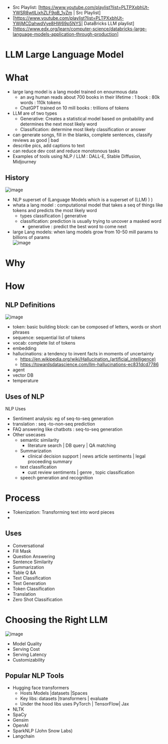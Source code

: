 - Src Playlist: [https://www.youtube.com/playlist?list=PLTPXxbhUt-YWSR8wtILixhZLF9qB_1yZm | Src Playlist]
- [https://www.youtube.com/playlist?list=PLTPXxbhUt-YWjMCDahwdVye8HW69p5NYS| DataBricks LLM playlist]
- [https://www.edx.org/learn/computer-science/databricks-large-language-models-application-through-production]

# LLM Large Language Model


# What
- large lang model is a lang model trained on enourmous data
  - an avg human reads about 700 books in their lifetime : 1 book : 80k words : 110k tokens
  - ChatGPT trained on 10 mill books : trillions of tokens
- LLM are of two types
  - Generative: Creates a statistical model based on probability and determines the next most likely word
  - Classification: determine most likely classification or answer
- can generate songs, fill in the blanks, complete sentences, classify reviews as good | bad
- describe pics, add captions to text
- can reduce dev cost and reduce monotonous tasks
- Examples of tools using NLP / LLM : DALL-E, Stable Diffusion, Midjourney
## History
![image](https://github.com/trohit/ml/assets/466385/c4018d1e-3ffc-4b70-a78c-2f40a036258a)
- NLP superset of (Language Models which is a superset of (LLM) ) )
- whata a lang model : computational model that takes a seq of things like tokens and predicts the most likely word
	- types classification | generative
 	- classification: prediction is usually trying to uncover a masked word
    	- generative : predict the best word to come next
- large Lang models: when lang models grow from 10-50 mill params to billions of params   
![image](https://github.com/trohit/ml/assets/466385/1a400969-e4e8-476b-bf7a-7bc7ad01eb8c)

# Why
# How

## NLP Definitions
![image](https://github.com/trohit/ml/assets/466385/26bd797f-a614-47dc-a3a1-57fa676417cd)

- token: basic building block: can be composed of letters, words or short phrases
- sequence: sequential list of tokens
- vocab: complete list of tokens
- embedding
- hallucinations: a tendency to invent facts in moments of uncertainty
  - https://en.wikipedia.org/wiki/Hallucination_(artificial_intelligence)
  - https://towardsdatascience.com/llm-hallucinations-ec831dcd7786
- agent
- vector DB
- temperature


## Uses of NLP
NLP Uses
- Sentiment analysis: eg of seq-to-seq generation
- translation : seq -to-non-seq prediction
- FAQ answering like chatbots : seq-to-seq generation
- Other usecases
	- semantic similarity
		- literature search | DB query | QA matching
	- Summarization
		- clinical decision support | news article sentiments | legal proceeding summary
	- text classification
		- cust review sentiments | genre , topic classification
  	- speech generation and recognition
# Process
- Tokenization: Transforming text into word pieces
- 
## Uses


- Conversational
- Fill Mask
- Question Answering
- Sentence Similarity
- Summarization
- Table Q &A
- Text Classification
- Text Generation
- Token Classification
- Translation
- Zero Shot Classification

# Choosing the Right LLM
![image](https://github.com/trohit/ml/assets/466385/5b482318-9789-43ca-b011-b58f4aae8896)
- Model Quality
- Serving Cost
- Serving Latency
- Customizability

## Popular NLP Tools
- Hugging face transformers
  - Hosts Models |datasets |Spaces
  - Key libs: datasets |transformers | evaluate
  - Under the hood libs uses PyTorch | TensorFlow| Jax
- NLTK
- SpaCy
- Gensim
- OpenAI
- SparkNLP (John Snow Labs)
- Langchain
